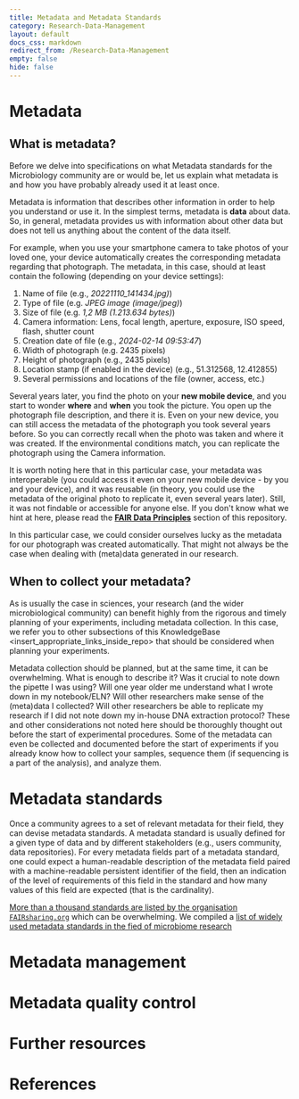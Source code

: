 ```yaml
---
title: Metadata and Metadata Standards
category: Research-Data-Management
layout: default
docs_css: markdown
redirect_from: /Research-Data-Management
empty: false
hide: false
---
```


# Metadata

## What is metadata? 

Before we delve into specifications on what Metadata standards for the Microbiology community are or would be, let us explain what metadata is and how you have probably already used it at least once. 

Metadata is information that describes other information in order to help you understand or use it. In the simplest terms, metadata is **data** about data. So, in general, metadata provides us with information about other data but does not tell us anything about the content of the data itself. 

For example, when you use your smartphone camera to take photos of your loved one, your device automatically creates the corresponding metadata regarding that photograph. The metadata, in this case, should at least contain the following (depending on your device settings):

1. Name of file (e.g., *20221110_141434.jpg)*)
2. Type of file (e.g. *JPEG image (image/jpeg)*)
3. Size of file (e.g. *1,2 MB (1.213.634 bytes)*)
4. Camera information: Lens, focal length, aperture, exposure, ISO speed, flash, shutter count
6. Creation date of file (e.g., *2024-02-14 09:53:47*)
7. Width of photograph (e.g. 2435 pixels)
8. Height of photograph (e.g., 2435 pixels) 
9. Location stamp (if enabled in the device) (e.g., 51.312568, 12.412855)
10. Several permissions and locations of the file (owner, access, etc.)

Several years later, you find the photo on your **new mobile device**, and you start to wonder **where** and **when** you took the picture. You open up the photograph file description, and there it is. Even on your new device, you can still access the metadata of the photograph you took several years before. So you can correctly recall when the photo was taken and where it was created. If the environmental conditions match, you can replicate the photograph using the Camera information. 

It is worth noting here that in this particular case, your metadata was interoperable (you could access it even on your new mobile device - by you and your device), and it was reusable (in theory, you could use the metadata of the original photo to replicate it, even several years later). Still, it was not findable or accessible for anyone else. If you don't know what we hint at here, please read the [**FAIR Data Principles**](./04-fair.md) section of this repository.

In this particular case, we could consider ourselves lucky as the metadata for our photograph was created automatically. That might not always be the case when dealing with (meta)data generated in our research.

## When to collect your metadata?

As is usually the case in sciences, your research (and the wider microbiological community) can benefit highly from the rigorous and timely planning of your experiments, including metadata collection. In this case, we refer you to other subsections of this KnowledgeBase <insert_appropriate_links_inside_repo> that should be considered when planning your experiments.

Metadata collection should be planned, but at the same time, it can be overwhelming. What is enough to describe it? Was it crucial to note down the pipette I was using? Will one year older me understand what I wrote down in my notebook/ELN? Will other researchers make sense of the (meta)data I collected? Will other researchers be able to replicate my research if I did not note down my in-house DNA extraction protocol? These and other considerations not noted here should be thoroughly thought out before the start of experimental procedures. Some of the metadata can even be collected and documented before the start of experiments if you already know how to collect your samples, sequence them (if sequencing is a part of the analysis), and analyze them. 



# Metadata standards

Once a community agrees to a set of relevant metadata for their field, they can devise metadata standards.
A metadata standard is usually defined for a given type of data and by different stakeholders (e.g., users community, data repositories).
For every metadata fields part of a metadata standard, one could expect a human-readable description of the metadata field paired with a machine-readable persistent identifier of the field, then an indication of the level of requirements of this field in the standard and how many values of this field are expected (that is the cardinality).


[More than a thousand standards are listed by the organisation `FAIRsharing.org`](https://fairsharing.org/search?fairsharingRegistry=Standard) which can be overwhelming.
We compiled a [list of widely used metadata standards in the fied of microbiome research](https://github.com/NFDI4Microbiota/MetadataStandards)


# Metadata management

# Metadata quality control

# Further resources

# References
